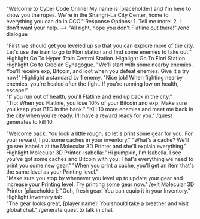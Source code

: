 "Welcome to Cyber Code Online!  My name is [placeholder] and I'm here to show you the ropes.  We're in the Shangri-La City Center, home to everything you can do in CCO."
    Response Options:
        1. Tell me more!
        2. I don't want your help. --> "All right, hope you don't Flatline out there!"  /end dialogue

"First we should get you leveled up so that you can explore more of the city.  Let's use the train to go to Flori station and find some enemies to take out."
Highlight Go To Hyper Train Central Station.
Highlight Go To Flori Station.
Highlight Go to Grecian Synagogue.
"We'll start with some nearby enemies.  You'll receive exp, Bitcoin, and loot when you defeat enemies.  Give it a try now!"
Highlight a standard Lv 1 enemy.
"Nice job!  When fighting nearby enemies, you're healed after the fight.  If you're running low on health, escape!"  
"If you run out of health, you'll Flatline and end up back in the city."  
"Tip: When you Flatline, you lose 10% of your Bitcoin and exp.  Make sure you keep your BTC in the bank."
"Kill 10 more enemies and meet me back in the city when you're ready.  I'll have a reward ready for you." /quest generates to kill 10

"Welcome back.  You look a little rough, so let's print some gear for you.  For your reward, I put some caches in your inventory."
"What's a cache? We'll go see Isabella at the Molecular 3D Printer and she'll explain everything."
Highlight Molecular 3D Printer.
Isabella: "Hi pumpkin, I'm Isabella.  I see you've got some caches and Bitcoin with you.  That's everything we need to print you some new gear."
"When you print a cache, you'll get an item that's the same level as your Printing level."  
"Make sure you stop by whenever you level up to update your gear and increase your Printing level.  Try printing some gear now."
/exit Molecular 3D Printer
[placeholder]: "Ooh, fresh gear!  You can equip it in your Inventory."
Highlight Inventory tab.  
"The gear looks great, [player name]!  You should take a breather and visit global chat."  /generate quest to talk in chat
